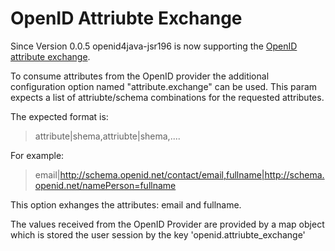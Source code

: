 # OpenID Attriubte Exchange #

Since Version 0.0.5 openid4java-jsr196 is now supporting the [OpenID attribute exchange](http://openid.net/specs/openid-attribute-exchange-1_0.html).

To consume attributes from the OpenID provider the additional configuration option named "attribute.exchange" can be used.
This param expects a list of attriubte/schema combinations for the requested attributes.

The expected format is:

> attribute|shema,attriubte|shema,....

For example:

> email|http://schema.openid.net/contact/email,fullname|http://schema.openid.net/namePerson=fullname

This option exhanges the attributes: email and fullname.

The values received from the OpenID Provider are provided by a map object which is stored the user session by the key 'openid.attriubte\_exchange'